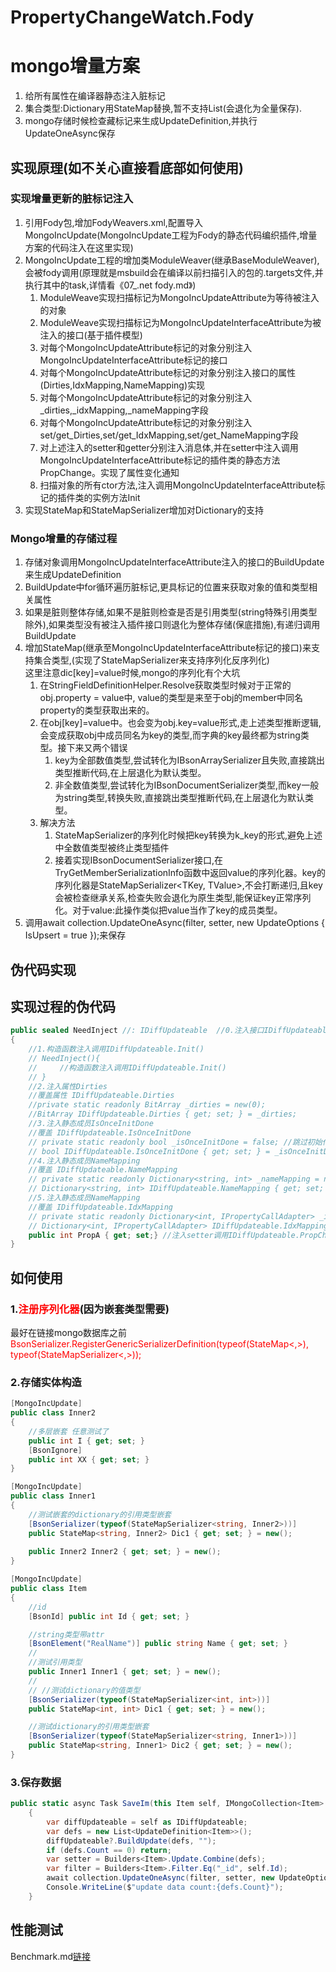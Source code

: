 # PropertyChangeWatch.Fody
# mongo增量方案
1. 给所有属性在编译器静态注入脏标记
2. 集合类型:Dictionary用StateMap替换,暂不支持List(会退化为全量保存).
3. mongo存储时候检查藏标记来生成UpdateDefinition,并执行UpdateOneAsync保存

## 实现原理(如不关心直接看底部如何使用)
### 实现增量更新的脏标记注入
1. 引用Fody包,增加FodyWeavers.xml,配置导入MongoIncUpdate(MongoIncUpdate工程为Fody的静态代码编织插件,增量方案的代码注入在这里实现)
2. MongoIncUpdate工程的增加类ModuleWeaver(继承BaseModuleWeaver),会被fody调用(原理就是msbuild会在编译以前扫描引入的包的.targets文件,并执行其中的task,详情看《07_.net fody.md》)
    1. ModuleWeave实现扫描标记为MongoIncUpdateAttribute为等待被注入的对象
    2. ModuleWeave实现扫描标记为MongoIncUpdateInterfaceAttribute为被注入的接口(基于插件模型)
    3. 对每个MongoIncUpdateAttribute标记的对象分别注入MongoIncUpdateInterfaceAttribute标记的接口
    4. 对每个MongoIncUpdateAttribute标记的对象分别注入接口的属性(Dirties,IdxMapping,NameMapping)实现
    5. 对每个MongoIncUpdateAttribute标记的对象分别注入_dirties,_idxMapping,_nameMapping字段
    6. 对每个MongoIncUpdateAttribute标记的对象分别注入set/get_Dirties,set/get_IdxMapping,set/get_NameMapping字段
    7. 对上述注入的setter和getter分别注入消息体,并在setter中注入调用MongoIncUpdateInterfaceAttribute标记的插件类的静态方法PropChange。实现了属性变化通知
    8. 扫描对象的所有ctor方法,注入调用MongoIncUpdateInterfaceAttribute标记的插件类的实例方法Init
3. 实现StateMap和StateMapSerializer增加对Dictionary的支持

### Mongo增量的存储过程
1. 存储对象调用MongoIncUpdateInterfaceAttribute注入的接口的BuildUpdate来生成UpdateDefinition
2. BuildUpdate中for循环遍历脏标记,更具标记的位置来获取对象的值和类型相关属性
3. 如果是脏则整体存储,如果不是脏则检查是否是引用类型(string特殊引用类型除外),如果类型没有被注入插件接口则退化为整体存储(保底措施),有递归调用BuildUpdate
4. 增加StateMap(继承至MongoIncUpdateInterfaceAttribute标记的接口)来支持集合类型,(实现了StateMapSerializer来支持序列化反序列化)   
   这里注意dic[key]=value时候,mongo的序列化有个大坑
   1. 在StringFieldDefinitionHelper.Resolve获取类型时候对于正常的obj.property = value中, value的类型是来至于obj的member中同名property的类型获取出来的。
   2. 在obj[key]=value中。也会变为obj.key=value形式,走上述类型推断逻辑,会变成获取obj中成员同名为key的类型,而字典的key最终都为string类型。接下来又两个错误   
        1. key为全部数值类型,尝试转化为IBsonArraySerializer且失败,直接跳出类型推断代码,在上层退化为默认类型。
        2. 非全数值类型,尝试转化为IBsonDocumentSerializer类型,而key一般为string类型,转换失败,直接跳出类型推断代码,在上层退化为默认类型。
   3. 解决方法
        1. StateMapSerializer的序列化时候把key转换为k_key的形式,避免上述中全数值类型被终止类型插件   
        2. 接着实现IBsonDocumentSerializer接口,在TryGetMemberSerializationInfo函数中返回value的序列化器。key的序列化器是StateMapSerializer<TKey, TValue>,不会打断递归,且key会被检查继承关系,检查失败会退化为原生类型,能保证key正常序列化。对于value:此操作类似把value当作了key的成员类型。
5. 调用await collection.UpdateOneAsync(filter, setter, new UpdateOptions { IsUpsert = true });来保存

## 伪代码实现
## 实现过程的伪代码
``` c#
public sealed NeedInject //: IDiffUpdateable  //0.注入接口IDiffUpdateable
{
    //1.构造函数注入调用IDiffUpdateable.Init()
    // NeedInject(){
    //     //构造函数注入调用IDiffUpdateable.Init()
    // }
    //2.注入属性Dirties
    //覆盖属性 IDiffUpdateable.Dirties
    //private static readonly BitArray _dirties = new(0);
    //BitArray IDiffUpdateable.Dirties { get; set; } = _dirties;
    //3.注入静态成员IsOnceInitDone
    //覆盖 IDiffUpdateable.IsOnceInitDone
    // private static readonly bool _isOnceInitDone = false; //跳过初始化逻辑
    // bool IDiffUpdateable.IsOnceInitDone { get; set; } = _isOnceInitDone;
    //4.注入静态成员NameMapping
    //覆盖 IDiffUpdateable.NameMapping
    // private static readonly Dictionary<string, int> _nameMapping = new();
    // Dictionary<string, int> IDiffUpdateable.NameMapping { get; set; } = _nameMapping;
    //5.注入静态成员NameMapping
    //覆盖 IDiffUpdateable.IdxMapping
    // private static readonly Dictionary<int, IPropertyCallAdapter> _idxMapping = new();
    // Dictionary<int, IPropertyCallAdapter> IDiffUpdateable.IdxMapping { get; set; } = _idxMapping;
    public int PropA { get; set;} //注入setter调用IDiffUpdateable.PropChange
}
```

## 如何使用
### 1.<font color=red>注册序列化器</font>(因为嵌套类型需要)
最好在链接mongo数据库之前   
<font color=red>BsonSerializer.RegisterGenericSerializerDefinition(typeof(StateMap<,>), typeof(StateMapSerializer<,>));</font>

### 2.存储实体构造
``` C#
[MongoIncUpdate]
public class Inner2
{
    //多层嵌套 任意测试了  
    public int I { get; set; }
    [BsonIgnore]
    public int XX { get; set; }
}

[MongoIncUpdate]
public class Inner1
{
    //测试嵌套的dictionary的引用类型嵌套
    [BsonSerializer(typeof(StateMapSerializer<string, Inner2>))]
    public StateMap<string, Inner2> Dic1 { get; set; } = new();
    
    public Inner2 Inner2 { get; set; } = new();
}

[MongoIncUpdate]
public class Item
{
    //id
    [BsonId] public int Id { get; set; }

    //string类型带attr
    [BsonElement("RealName")] public string Name { get; set; }
    //
    //测试引用类型
    public Inner1 Inner1 { get; set; } = new();
    //
    // //测试dictionary的值类型
    [BsonSerializer(typeof(StateMapSerializer<int, int>))]
    public StateMap<int, int> Dic1 { get; set; } = new();

    //测试dictionary的引用类型嵌套
    [BsonSerializer(typeof(StateMapSerializer<string, Inner1>))]
    public StateMap<string, Inner1> Dic2 { get; set; } = new();
}
```

### 3.保存数据
```c#
public static async Task SaveIm(this Item self, IMongoCollection<Item> collection)
    {
        var diffUpdateable = self as IDiffUpdateable;
        var defs = new List<UpdateDefinition<Item>>();
        diffUpdateable?.BuildUpdate(defs, "");
        if (defs.Count == 0) return;
        var setter = Builders<Item>.Update.Combine(defs);
        var filter = Builders<Item>.Filter.Eq("_id", self.Id);
        await collection.UpdateOneAsync(filter, setter, new UpdateOptions { IsUpsert = true });
        Console.WriteLine($"update data count:{defs.Count}");
    }
```

## 性能测试
Benchmark.md[链接](./Benchmark.md)